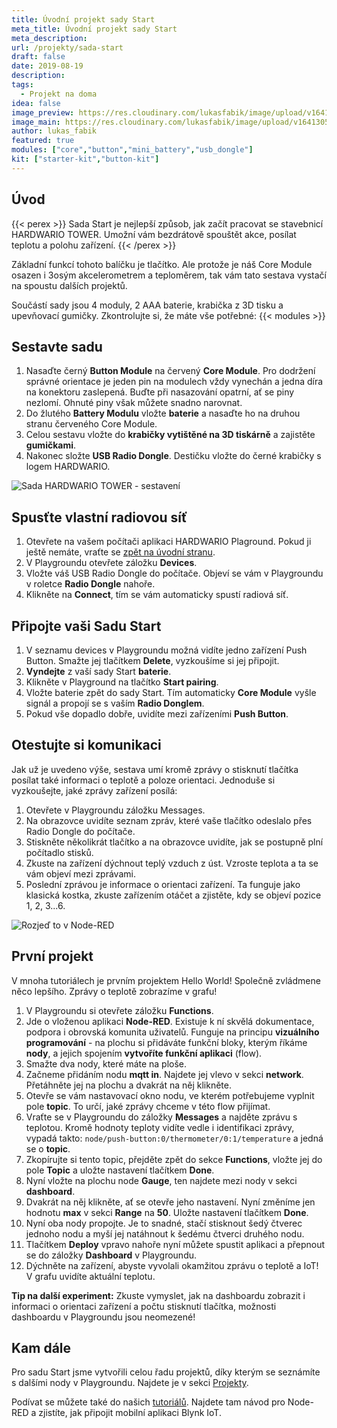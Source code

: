 ```yaml
---
title: Úvodní projekt sady Start
meta_title: Úvodní projekt sady Start
meta_description: 
url: /projekty/sada-start
draft: false
date: 2019-08-19
description:
tags:
  - Projekt na doma
idea: false
image_preview: https://res.cloudinary.com/lukasfabik/image/upload/v1641305830/projects/button-for-mum/1-ilustrace-devce-pari-hru-ma-pauzu.png
image_main: https://res.cloudinary.com/lukasfabik/image/upload/v1641305830/projects/button-for-mum/1-ilustrace-devce-pari-hru-ma-pauzu.png
author: lukas_fabik
featured: true
modules: ["core","button","mini_battery","usb_dongle"]
kit: ["starter-kit","button-kit"]
---
```


## Úvod

{{< perex >}}
Sada Start je nejlepší způsob, jak začít pracovat se stavebnicí HARDWARIO TOWER. Umožní vám bezdrátově spouštět akce, posílat teplotu a polohu zařízení. 
{{< /perex >}}

Základní funkcí tohoto balíčku je tlačítko. Ale protože je náš Core Module osazen i 3osým akcelerometrem a teploměrem, tak vám tato sestava vystačí na spoustu dalších projektů.

Součástí sady jsou 4 moduly, 2 AAA baterie, krabička z 3D tisku a upevňovací gumičky. Zkontrolujte si, že máte vše potřebné:
{{< modules >}}

## Sestavte sadu

1. Nasaďte černý **Button Module** na červený **Core Module**. Pro dodržení správné orientace je jeden pin na modulech vždy vynechán a jedna díra na konektoru zaslepená. Buďte při nasazování opatrní, ať se piny nezlomí. Ohnuté piny však můžete snadno narovnat.
2. Do žlutého **Battery Modulu** vložte **baterie** a nasaďte ho na druhou stranu červeného Core Module.
3. Celou sestavu vložte do **krabičky vytištěné na 3D tiskárně** a zajistěte **gumičkami**.
4. Nakonec složte **USB Radio Dongle**. Destičku vložte do černé krabičky s logem HARDWARIO.

![Sada HARDWARIO TOWER - sestavení](/_assets/images/starter-kit/skladacka.gif)

## Spusťte vlastní radiovou síť

1. Otevřete na vašem počítači aplikaci HARDWARIO Plaground. Pokud ji ještě nemáte, vraťte se [zpět na úvodní stranu](/cs/start-tower/).
2. V Playgroundu otevřete záložku **Devices**.
3. Vložte váš USB Radio Dongle do počítače. Objeví se vám v Playgroundu v roletce **Radio Dongle** nahoře.
4. Klikněte na **Connect**, tím se vám automaticky spustí radiová síť. 

## Připojte vaši Sadu Start

1. V seznamu devices v Playgroundu možná vidíte jedno zařízení Push Button. Smažte jej tlačítkem **Delete**, vyzkoušíme si jej připojit.
2. **Vyndejte** z vaší sady Start **baterie**.
3. Klikněte v Playground na tlačítko **Start pairing**.
4. Vložte baterie zpět do sady Start. Tím automaticky **Core Module** vyšle signál a propojí se s vaším **Radio Donglem**.
5. Pokud vše dopadlo dobře, uvidíte mezi zařízeními **Push Button**.

## Otestujte si komunikaci

Jak už je uvedeno výše, sestava umí kromě zprávy o stisknutí tlačítka posílat také informaci o teplotě a poloze orientaci. Jednoduše si vyzkoušejte, jaké zprávy zařízení posílá:

1. Otevřete v Playgroundu záložku Messages.
2. Na obrazovce uvidíte seznam zpráv, které vaše tlačítko odeslalo přes Radio Dongle do počítače.
3. Stiskněte několikrát tlačítko a na obrazovce uvidíte, jak se postupně plní počítadlo stisků.
4. Zkuste na zařízení dýchnout teplý vzduch z úst. Vzroste teplota a ta se vám objeví mezi zprávami.
5. Poslední zprávou je informace o orientaci zařízení. Ta funguje jako klasická kostka, zkuste zařízením otáčet a zjistěte, kdy se objeví pozice 1, 2, 3...6.

![Rozjeď to v Node-RED](https://res.cloudinary.com/lukasfabik/image/upload/v1565632592/projects/button-for-mum/image3.png "Rozjeď to v Node-RED")

## První projekt

V mnoha tutoriálech je prvním projektem Hello World! Společně zvládmene něco lepšího. Zprávy o teplotě zobrazíme v grafu!

1. V Playgroundu si otevřete záložku **Functions**.
2. Jde o vloženou aplikaci **Node-RED**. Existuje k ní skvělá dokumentace, podpora i obrovská komunita uživatelů. Funguje na principu **vizuálního programování** - na plochu si přidáváte funkční bloky, kterým říkáme **nody**, a jejich spojením **vytvoříte funkční aplikaci** (flow).
3. Smažte dva nody, které máte na ploše.
3. Začneme přidáním nodu **mqtt in**. Najdete jej vlevo v sekci **network**. Přetáhněte jej na plochu a dvakrát na něj klikněte.
4. Otevře se vám nastavovací okno nodu, ve kterém potřebujeme vyplnit pole **topic**. To určí, jaké zprávy chceme v této flow přijímat.
5. Vraťte se v Playgroundu do záložky **Messages** a najděte zprávu s teplotou. Kromě hodnoty teploty vidíte vedle i identifikaci zprávy, vypadá takto: ``node/push-button:0/thermometer/0:1/temperature`` a jedná se o **topic**. 
6. Zkopírujte si tento topic, přejděte zpět do sekce **Functions**, vložte jej do pole **Topic** a uložte nastavení tlačítkem **Done**.
7. Nyní vložte na plochu node **Gauge**, ten najdete mezi nody v sekci **dashboard**.
8. Dvakrát na něj klikněte, ať se otevře jeho nastavení. Nyní změníme jen hodnotu **max** v sekci **Range** na **50**. Uložte nastavení tlačítkem **Done**.
9. Nyní oba nody propojte. Je to snadné, stačí stisknout šedý čtverec jednoho nodu a myší jej natáhnout k šedému čtverci druhého nodu.
10. Tlačítkem **Deploy** vpravo nahoře nyní můžete spustit aplikaci a přepnout se do záložky **Dashboard** v Playgroundu.
11. Dýchněte na zařízení, abyste vyvolali okamžitou zprávu o teplotě a IoT! V grafu uvidíte aktuální teplotu.

**Tip na další experiment:** Zkuste vymyslet, jak na dashboardu zobrazit i informaci o orientaci zařízení a počtu stisknutí tlačítka, možnosti dashboardu v Playgroundu jsou neomezené!

## Kam dále

Pro sadu Start jsme vytvořili celou řadu projektů, díky kterým se seznámíte s dalšími nody v Playgroundu. Najdete je v sekci [Projekty](/cs/education/projects). 

Podívat se můžete také do našich [tutoriálů](/cs/education/tutorials/). Najdete tam návod pro Node-RED a zjistíte, jak připojit mobilní aplikaci Blynk IoT.
